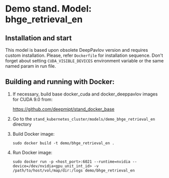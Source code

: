# Demo stand. Model: bhge_retrieval_en

## Installation and start
This model is based upon obsolete DeepPavlov version and requires custom installation. Please, refer `Dockerfile` for installation sequence. Don't forget about setting `CUDA_VISIBLE_DEVICES` environment variable or the same named param in run file.   

## Building and running with Docker:
1. If necessary, build base docker_cuda and docker_deeppavlov images for CUDA 9.0 from:

   https://github.com/deepmipt/stand_docker_base
  
2. Go to the `stand_kubernetes_cluster/models/demo_bhge_retrieval_en` directory

3. Build Docker image:
   ```
   sudo docker build -t demo/bhge_retrieval_en .
   ```
4. Run Docker image:
   ```
   sudo docker run -p <host_port>:6021 --runtime=nvidia --device=/dev/nvidia<gpu_unit_int_id> -v /path/to/host/vol/map/dir:/logs demo/bhge_retrieval_en
   ```